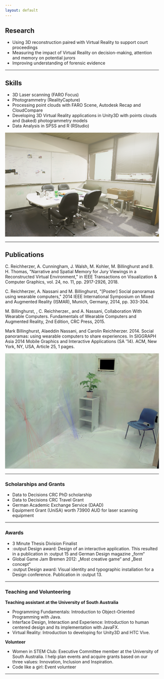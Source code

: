 ```yaml
---
layout: default
---
```


## Research

* Using 3D reconstruction paired with Virtual Reality to support court proceedings
* Measuring the impact of Virtual Reality on decision-making, attention and memory on potential jurors 
* Improving understanding of forensic evidence


***

## Skills

* 3D Laser scanning (FARO Focus)
* Photogrammetry (RealityCapture)
* Processing point clouds with FARO Scene, Autodesk Recap and CloudCompare
* Developing 3D Virtual Reality applications in Unity3D with points clouds and (baked) photogrammetry models
* Data Analysis in SPSS and R (RStudio)

![Reconstructed with Photogrammetry – Model in Unity3D using HDRP](/assets/img/reconstruction.png)


***


## Publications 

C. Reichherzer, A. Cunningham, J. Walsh, M. Kohler, M. Billinghurst and B. H. Thomas, "Narrative and Spatial Memory for Jury Viewings in a Reconstructed Virtual Environment," in IEEE Transactions on Visualization & Computer Graphics, vol. 24, no. 11, pp. 2917-2926, 2018. 

C. Reichherzer, A. Nassani and M. Billinghurst, "[Poster] Social panoramas using wearable computers," 2014 IEEE International Symposium on Mixed and Augmented Reality (ISMAR), Munich, Germany, 2014, pp. 303-304.

M. Billinghurst, , C. Reichherzer., and A. Nassani, Collaboration With Wearable Computers. 
Fundamentals of Wearable Computers and Augmented Reality, 2nd Edition, CRC Press, 2015. 

Mark Billinghurst, Alaeddin Nassani, and Carolin Reichherzer. 2014. Social panoramas: using wearable computers to share experiences. In SIGGRAPH Asia 2014 Mobile Graphics and Interactive Applications (SA '14). ACM, New York, NY, USA, Article 25, 1 pages.

![Point Cloud with blood spatter pattern](/assets/img/BPA.png)

***

### Scholarships and Grants
* Data to Decisions CRC PhD scholarship
* Data to Decisions CRC Travel Grant
* German Academic Exchange Service (DAAD) 
* Equipment Grant (UniSA) worth 73900 AUD for laser scanning equipment

***

### Awards

* 3 Minute Thesis Division Finalist
* :output Design award: Design of an interactive application. This resulted in a publication in :output 15 and German Design magazine „form“ 
* Global Game Jam Bremen 2012: „Most creative game“ and „Best concept“ 
* :output Design award: Visual identity and typographic installation for a Design conference. Publication in :output 13. 

***


### Teaching and Volunteering

**Teaching assistant at the University of South Australia**
* Programming Fundamentals: Introduction to Object-Oriented Programming with Java.
* Interface Design, Interaction and Experience: Introduction to human centered design and its implementation with JavaFX.
* Virtual Reality: Introduction to developing for Unity3D and HTC Vive.

**Volunteer**
* Women in STEM Club: Executive Committee member at the University of South Australia. I help plan events and acquire grants based on our three values: Innovation, Inclusion and Inspiration. 
* Code like a girl: Event volunteer

***




